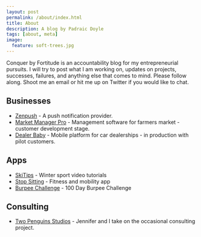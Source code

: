 ```yaml
---
layout: post
permalink: /about/index.html
title: About
description: A blog by Padraic Doyle
tags: [about, meta]
image:
  feature: soft-trees.jpg
---
```


Conquer by Fortitude is an accountability blog for my entrepreneurial pursuits.  I will try to post what I am working on, updates on projects, successes, failures, and anything else that comes to mind.  Please follow along.  Shoot me an email or hit me up on Twitter if you would like to chat.

## Businesses
- [Zenpush](http://www.zenpush.com/) - A push notification provider.
- [Market Manager Pro](http://www.marketmanagerpro.com) - Management software for farmers market - customer development stage.
- [Dealer Baby](http://www.dealerbaby.com) - Mobile platform for car dealerships - in production with pilot customers.

## Apps
- [SkiTips](http://www.skitips.com) - Winter sport video tutorials
- [Stop Sitting](http://www.stopsittingapp.com) - Fitness and mobility app
- [Burpee Challenge](https://itunes.apple.com/us/app/burpee-challenge/id659621622?mt=8) - 100 Day Burpee Challenge

## Consulting
- [Two Penguins Studios](http://www.twopenguinsstudios.com) - Jennifer and I take on the occasional consulting project.

